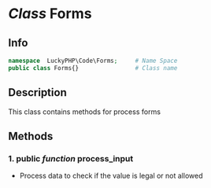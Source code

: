 # ***Class*** **Forms**

## Info

```php
namespace  LuckyPHP\Code\Forms;     # Name Space
public class Forms{}                # Class name
```

## Description
This class contains methods for process forms

## Methods

### 1. public ***function*** **process_input**
- Process data to check if the value is legal or not allowed